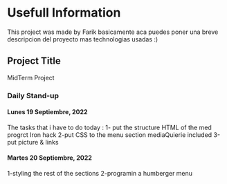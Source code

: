 # Usefull Information

This project was made by Farik basicamente aca puedes poner una breve descripcion del proyecto mas technologias usadas :)

## Project Title

MidTerm Project

### Daily Stand-up

#### Lunes 19 Septiembre, 2022

The tasks that i have to do today :
1- put the structure HTML of the med progrct Iron hack
2-put CSS to the menu section mediaQuierie included
3-put picture & links

#### Martes 20 Septiembre, 2022

1-styling the rest of the sections
2-programin a humberger menu
